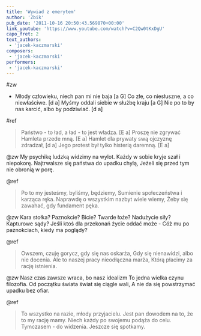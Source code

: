 ```yaml
---
title: 'Wywiad z emerytem'
author: 'Zbik'
pub_date: '2011-10-16 20:50:43.569870+00:00'
link_youtube: 'https://www.youtube.com/watch?v=C2Qw0tKxDgU'
capo_fret: 2
text_authors:
 - 'jacek-kaczmarski'
composers:
 - 'jacek-kaczmarski'
performers:
 - 'jacek-kaczmarski'
---
```


#zw
- Młody człowieku, niech pan mi nie baja [a G]
Co złe, co niesłuszne, a co niewłaściwe. [d a]
Myśmy oddali siebie w służbę kraju [a G]
Nie po to by nas karcić, albo by podziwiać. [d a]

#ref
>Państwo - to ład, a ład - to jest władza. [E a]
>Proszę nie zgrywać Hamleta przede mną. [E a]
>Hamlet dla prywaty swą ojczyznę zdradzał, [d a]
>Jego protest był tylko histerią daremną. [E a]

@zw
My psychikę ludzką widzimy na wylot.
Każdy w sobie kryje szał i niepokorę.
Najtrwalsze się państwa do upadku chylą,
Jeżeli się przed tym nie obronią w porę.

@ref
>Po to my jesteśmy, byliśmy, będziemy, 
>Sumienie społeczeństwa i karząca ręka.
>Naprawdę o wszystkim nazbyt wiele wiemy,
>Żeby się zawahać, gdy fundament pęka.

@zw
Kara stołka? Paznokcie? Bicie? Twarde łoże?
Nadużycie siły? Kapturowe sądy?
Jeśli ktoś dla przekonań życie oddać może -
Cóż mu po paznokciach, kiedy ma poglądy?

@ref
>Owszem, czuję gorycz, gdy się nas oskarża,
>Gdy się nienawidzi, albo nie docenia.
>Ale to naszej pracy nieodłączna marża,
>Którą płacimy za rację istnienia.

@zw
Nasz czas zawsze wraca, bo nasz idealizm
To jedna wielka czynu filozofia.
Od początku świata świat się ciągle wali,
A nie da się powstrzymać upadku bez ofiar.

@ref
>To wszystko na razie, młody przyjacielu.
>Jest pan dowodem na to, że to my rację mamy.
>Niech każdy po swojemu podąża do celu.
>Tymczasem - do widzenia. Jeszcze się spotkamy.